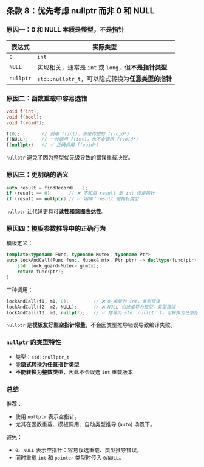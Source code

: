 ## 条款 8：优先考虑 nullptr 而非 0 和 NULL

### 原因一：**0 和 NULL 本质是整型，不是指针**

| 表达式    | 实际类型                                             |
| --------- | ---------------------------------------------------- |
| `0`       | `int`                                                |
| `NULL`    | 实现相关，通常是 `int` 或 `long`，但**不是指针类型** |
| `nullptr` | `std::nullptr_t`，可以隐式转换为**任意类型的指针**   |

### 原因二：**函数重载中容易选错**

```cpp
void f(int);
void f(bool);
void f(void*);

f(0);        // 调用 f(int)，不是你想的 f(void*)
f(NULL);     // 一般调用 f(int)，也不会调用 f(void*)
f(nullptr);  // ✅ 正确调用 f(void*)
```

`nullptr` 避免了因为整型优先级导致的错误重载决议。

### 原因三：**更明确的语义**

```cpp
auto result = findRecord(...);
if (result == 0)       // ❌ 不知道 result 是 int 还是指针
if (result == nullptr) // ✅ 明确：result 是指针类型
```

`nullptr` 让代码更具**可读性和意图表达性**。

### 原因四：**模板参数推导中的正确行为**

模板定义：

```cpp
template<typename Func, typename Mutex, typename Ptr>
auto lockAndCall(Func func, Mutex& mtx, Ptr ptr) -> decltype(func(ptr)) {
    std::lock_guard<Mutex> g(mtx);
    return func(ptr);
}
```

三种调用：

```cpp
lockAndCall(f1, m1, 0);         // ❌ 0 推导为 int，类型错误
lockAndCall(f2, m2, NULL);      // ❌ NULL 也被推导为整型，类型错误
lockAndCall(f3, m3, nullptr);   // ✅ 推导为 std::nullptr_t，可转换为任意指针
```

`nullptr` 是**模板友好型空指针常量**，不会因类型推导错误导致编译失败。

### `nullptr` 的类型特性

- 类型：`std::nullptr_t`
- 能**隐式转换为任意指针类型**
- **不能转换为整数类型**，因此不会误选 `int` 重载版本

### 总结

推荐：

- 使用 `nullptr` 表示空指针。
- 尤其在函数重载、模板调用、自动类型推导 (`auto`) 场景下。

避免：

- `0`、`NULL` 表示空指针：容易误选重载、类型推导错误。
- 同时重载 `int` 和 `pointer` 类型时传入 `0`/`NULL`。